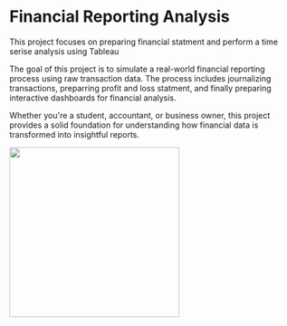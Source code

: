 # Financial Reporting Analysis 
This project focuses on preparing financial statment and perform a time serise analysis using Tableau

The goal of this project is to simulate a real-world financial reporting process using raw transaction data. The process includes journalizing transactions, preparring profit and loss statment, and finally preparing interactive dashboards for financial analysis.

Whether you're a student, accountant, or business owner, this project provides a solid foundation for understanding how financial data is transformed into insightful reports.

<img src="(https://github.com/Hisham0-95/Financial-Reporting-Analysis/blob/main/Screenshot%20(62).png)" width="300" />

